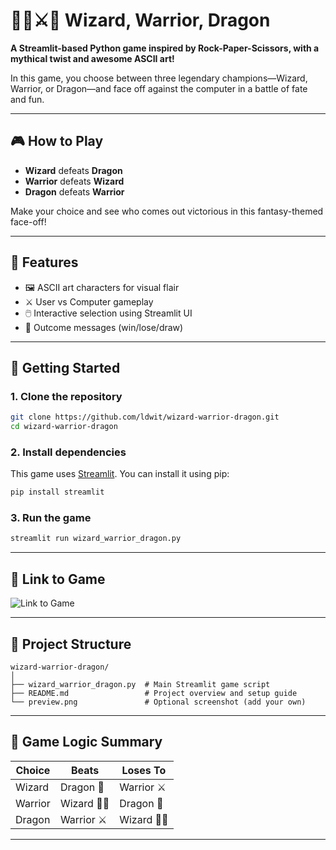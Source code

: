 # 🧙‍♂️⚔️🐉 Wizard, Warrior, Dragon

**A Streamlit-based Python game inspired by Rock-Paper-Scissors, with a mythical twist and awesome ASCII art!**

In this game, you choose between three legendary champions—Wizard, Warrior, or Dragon—and face off against the computer in a battle of fate and fun.

---

## 🎮 How to Play

- **Wizard** defeats **Dragon**
- **Warrior** defeats **Wizard**
- **Dragon** defeats **Warrior**

Make your choice and see who comes out victorious in this fantasy-themed face-off!

---

## 🧾 Features

- 🖼️ ASCII art characters for visual flair
- ⚔️ User vs Computer gameplay
- 🖱️ Interactive selection using Streamlit UI
- 💬 Outcome messages (win/lose/draw)

---

## 🚀 Getting Started

### 1. Clone the repository
```bash
git clone https://github.com/ldwit/wizard-warrior-dragon.git
cd wizard-warrior-dragon
```

### 2. Install dependencies
This game uses [Streamlit](https://streamlit.io/). You can install it using pip:

```bash
pip install streamlit
```

### 3. Run the game
```bash
streamlit run wizard_warrior_dragon.py
```

---

## 📸 Link to Game

![Link to Game](XXXXXXX)  

---

## 📂 Project Structure

```
wizard-warrior-dragon/
│
├── wizard_warrior_dragon.py  # Main Streamlit game script
├── README.md                 # Project overview and setup guide
└── preview.png               # Optional screenshot (add your own)
```

---

## 🧠 Game Logic Summary

| Choice   | Beats      | Loses To   |
|----------|------------|------------|
| Wizard   | Dragon 🐉  | Warrior ⚔️ |
| Warrior  | Wizard 🧙‍♂️ | Dragon 🐉  |
| Dragon   | Warrior ⚔️ | Wizard 🧙‍♂️|

---
